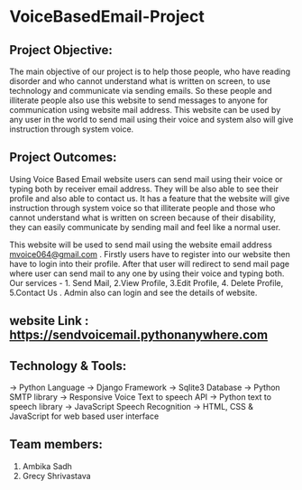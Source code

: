 # VoiceBasedEmail-Project

## Project Objective: 
The main objective of our project is to help those people, who have reading disorder and who cannot understand what is written on screen, to use technology and communicate via sending emails. So these people and illiterate people also use this website to send messages to anyone for communication using website mail address. This website can be used by any user in the world to send mail using their voice and system also will give instruction through system voice.

## Project Outcomes: 
Using Voice Based Email website users can send mail using their voice or typing both by receiver email address. They will be also able to see their profile and also able to contact us. It has a feature that the website will give instruction through system voice so that illiterate people and those who cannot understand what is written on screen because of their disability, they can easily communicate by sending mail and feel like a normal user.

This website will be used to send mail using the website email address mvoice064@gmail.com . Firstly users have to register into our website then have to login into their profile. After that user will redirect to send mail page where user can send mail to any one by using their voice and typing both. Our services - 1. Send Mail, 2.View Profile, 3.Edit Profile, 4. Delete Profile, 5.Contact Us . Admin also can login and see the details of
website. 

## website Link : https://sendvoicemail.pythonanywhere.com


## Technology & Tools:
-> Python Language 
-> Django Framework 
-> Sqlite3 Database 
-> Python SMTP library
-> Responsive Voice Text to speech API
-> Python text to speech library 
-> JavaScript  Speech Recognition 
-> HTML, CSS & JavaScript for web based user interface

## Team members:
1. Ambika Sadh
2. Grecy Shrivastava
